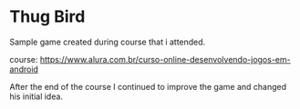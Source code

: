 # Thug Bird


Sample game created during course that i attended.

course: https://www.alura.com.br/curso-online-desenvolvendo-jogos-em-android

After the end of the course I continued to improve the game and changed his initial idea.

